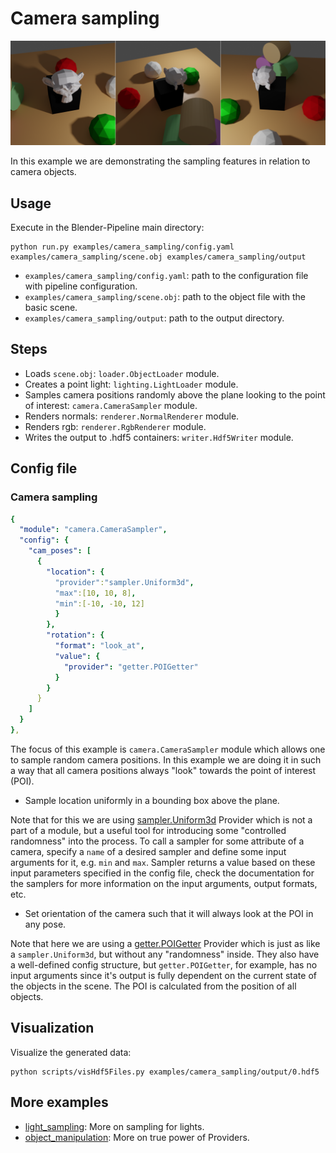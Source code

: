 # Camera sampling

![](rendering.png)

In this example we are demonstrating the sampling features in relation to camera objects.

## Usage

Execute in the Blender-Pipeline main directory:

```
python run.py examples/camera_sampling/config.yaml examples/camera_sampling/scene.obj examples/camera_sampling/output
```

* `examples/camera_sampling/config.yaml`: path to the configuration file with pipeline configuration.
* `examples/camera_sampling/scene.obj`: path to the object file with the basic scene.
* `examples/camera_sampling/output`: path to the output directory.

## Steps

* Loads `scene.obj`: `loader.ObjectLoader` module.
* Creates a point light: `lighting.LightLoader` module.
* Samples camera positions randomly above the plane looking to the point of interest: `camera.CameraSampler` module.
* Renders normals: `renderer.NormalRenderer` module.
* Renders rgb: `renderer.RgbRenderer` module.
* Writes the output to .hdf5 containers: `writer.Hdf5Writer` module.

## Config file

### Camera sampling

```yaml
{
  "module": "camera.CameraSampler",
  "config": {
    "cam_poses": [
      {
        "location": {
          "provider":"sampler.Uniform3d",
          "max":[10, 10, 8],
          "min":[-10, -10, 12]
          }
        },
        "rotation": {
          "format": "look_at",
          "value": {
            "provider": "getter.POIGetter"
          }
        }
      }
    ]
  }
},
```

The focus of this example is `camera.CameraSampler` module which allows one to sample random camera positions. 
In this example we are doing it in such a way that all camera positions always "look" towards the point of interest (POI).

* Sample location uniformly in a bounding box above the plane.

Note that for this we are using [sampler.Uniform3d](../../src/provider/sampler) Provider which is not a part of a module, but a useful tool for introducing some "controlled randomness" into the process.
To call a sampler for some attribute of a camera, specify a `name` of a desired sampler and define some input arguments for it, e.g. `min` and `max`.
Sampler returns a value based on these input parameters specified in the config file, check the documentation for the samplers for more information on the input arguments, output formats, etc.

* Set orientation of the camera such that it will always look at the POI in any pose.

Note that here we are using a [getter.POIGetter](../../src/provider/getter) Provider which is just as like a `sampler.Uniform3d`, but without any "randomness" inside.
They also have a well-defined config structure, but `getter.POIGetter`, for example, has no input arguments since it's output is fully dependent on the current state of the objects in the scene.
The POI is calculated from the position of all objects.
 
## Visualization

Visualize the generated data:

```
python scripts/visHdf5Files.py examples/camera_sampling/output/0.hdf5
```

## More examples

* [light_sampling](../light_sampling): More on sampling for lights.
* [object_manipulation](../object_manipulation): More on true power of Providers.